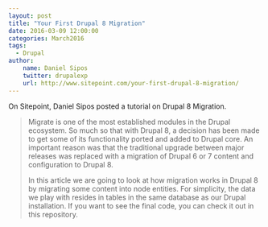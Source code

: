 ```yaml
---
layout: post
title: "Your First Drupal 8 Migration"
date: 2016-03-09 12:00:00
categories: March2016
tags:
  - Drupal
author:
    name: Daniel Sipos
    twitter: drupalexp
    url: http://www.sitepoint.com/your-first-drupal-8-migration/
---
```


On Sitepoint, Daniel Sipos posted a tutorial on Drupal 8 Migration.

> Migrate is one of the most established modules in the Drupal ecosystem. So much so that with Drupal 8, a decision has been made to get some of its functionality ported and added to Drupal core. An important reason was that the traditional upgrade between major releases was replaced with a migration of Drupal 6 or 7 content and configuration to Drupal 8.
>
> In this article we are going to look at how migration works in Drupal 8 by migrating some content into node entities. For simplicity, the data we play with resides in tables in the same database as our Drupal installation. If you want to see the final code, you can check it out in this repository.